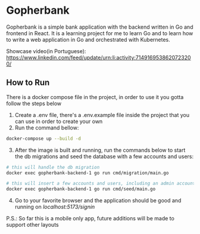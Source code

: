 # Gopherbank

Gopherbank is a simple bank application with the backend written in Go and frontend in React.
It is a learning project for me to learn Go and to learn how to write a web application in Go and orchestrated with Kubernetes.

Showcase video(in Portuguese): https://www.linkedin.com/feed/update/urn:li:activity:7149169538620723200/

## How to Run

There is a docker compose file in the project, in order to use it you gotta follow the steps below

1. Create a .env file, there's a .env.example file inside the project that you can use in order to create your own
2. Run the command bellow:
```sh
docker-compose up --build -d
```
3. After the image is built and running, run the commands below to start the db migrations and seed the database with a few accounts and users:
```sh
# this will handle the db migration
docker exec gopherbank-backend-1 go run cmd/migration/main.go

# this will insert a few accounts and users, including an admin account for testing
docker exec gopherbank-backend-1 go run cmd/seed/main.go 
```

4. Go to your favorite browser and the application should be good and running on *localhost:5173/signin*

P.S.: So far this is a mobile only app, future additions will be made to support other layouts
